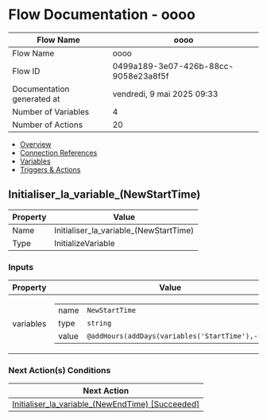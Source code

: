 ﻿# Flow Documentation \- oooo

| Flow Name                  | oooo                                     |
| -------------------------- | ---------------------------------------- |
| Flow Name                  | oooo                                     |
| Flow ID                    | 0499a189\-3e07\-426b\-88cc\-9058e23a8f5f |
| Documentation generated at | vendredi, 9 mai 2025 09:33               |
| Number of Variables        | 4                                        |
| Number of Actions          | 20                                       |

- [Overview](../index-oooo.md)
- [Connection References](../connections-oooo.md)
- [Variables](../variables-oooo.md)
- [Triggers & Actions](../triggersactions-oooo.md)

## Initialiser\_la\_variable\_(NewStartTime)

| Property | Value                                     |
| -------- | ----------------------------------------- |
| Name     | Initialiser\_la\_variable\_(NewStartTime) |
| Type     | InitializeVariable                        |

### Inputs

| Property  | Value                                                                                                                                                                                 |
| --------- | ------------------------------------------------------------------------------------------------------------------------------------------------------------------------------------- |
| variables | <table><tr><td>name</td><td>`NewStartTime`</td></tr><tr><td>type</td><td>`string`</td></tr><tr><td>value</td><td>`@addHours(addDays(variables('StartTime'),-1),16)`</td></tr></table> |

### Next Action(s) Conditions

| Next Action                                                                                           |
| ----------------------------------------------------------------------------------------------------- |
| [Initialiser\_la\_variable\_(NewEndTime) \[Succeeded\]](Initialiser_la_variable_(NewEndTime)-oooo.md) |
